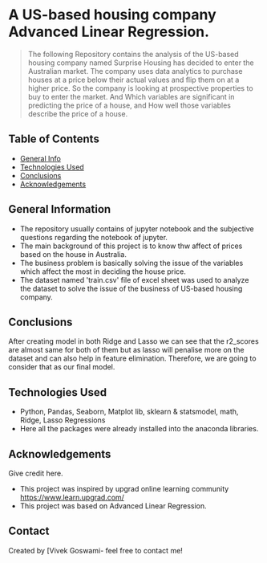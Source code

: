 # A US-based housing company Advanced Linear Regression.
> The following Repository contains the analysis of the US-based housing company named Surprise Housing has decided to enter the Australian market. The company uses data analytics to purchase houses at a price below their actual values and flip them on at a higher price. So the company is looking at prospective properties to buy to enter the market. And Which variables are significant in predicting the price of a house, and How well those variables describe the price of a house.


## Table of Contents
* [General Info](#general-information)
* [Technologies Used](#technologies-used)
* [Conclusions](#conclusions)
* [Acknowledgements](#acknowledgements)

<!-- You can include any other section that is pertinent to your problem -->

## General Information
- The repository usually contains of jupyter notebook and the subjective questions regarding the notebook of jupyter.
- The main background of this project is to know thw affect of prices based on the house in Australia.
- The business problem is basically solving the issue of the variables which affect the most in deciding the house price.
- The dataset named 'train.csv' file of excel sheet was used to analyze the dataset to solve the issue of the business of US-based housing company.

<!-- You don't have to answer all the questions - just the ones relevant to your project. -->

## Conclusions
After creating model in both Ridge and Lasso we can see that the r2_scores are almost same for both of them but as lasso will penalise more on the dataset and can also help in feature elimination. Therefore, we are going to consider that as our final model.

<!-- You don't have to answer all the questions - just the ones relevant to your project. -->


## Technologies Used
- Python, Pandas, Seaborn, Matplot lib, sklearn & statsmodel, math, Ridge, Lasso Regressions
- Here all the packages were already installed into the anaconda libraries.

<!-- As the libraries versions keep on changing, it is recommended to mention the version of library used in this project -->

## Acknowledgements
Give credit here.
- This project was inspired by upgrad online learning community https://www.learn.upgrad.com/
- This project was based on Advanced Linear Regression.


## Contact
Created by [Vivek Goswami- feel free to contact me!


<!-- Optional -->
<!-- ## License -->
<!-- This project is open source and available under the [... License](). -->

<!-- You don't have to include all sections - just the one's relevant to your project -->